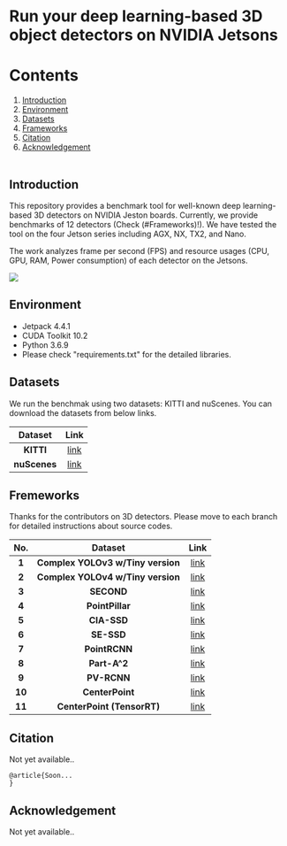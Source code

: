 # Run your deep learning-based 3D object detectors on NVIDIA Jetsons

# Contents
    
1. [Introduction](#Introduction)
2. [Environment](#Environment)
3. [Datasets](#Datasets)
4. [Frameworks](#Frameworks)
5. [Citation](#Citation)
5. [Acknowledgement](#Acknowledgement)
<br><br>

## Introduction

This repository provides a benchmark tool for well-known deep learning-based 3D detectors on NVIDIA Jeston boards. 
Currently, we provide benchmarks of 12 detectors (Check (#Frameworks)!).
We have tested the tool on the four Jetson series including AGX, NX, TX2, and Nano. 

The work analyzes frame per second (FPS) and resource usages (CPU, GPU, RAM, Power consumption) of each detector on the Jetsons. 

<img src="https://user-images.githubusercontent.com/12907710/137271636-56ba1cd2-b110-4812-8221-b4c120320aa9.png"/>

## Environment

- Jetpack 4.4.1
- CUDA Toolkit 10.2
- Python 3.6.9
- Please check "requirements.txt" for the detailed libraries. 


## Datasets

We run the benchmak using two datasets: KITTI and nuScenes. 
You can download the datasets from below links. 

| Dataset | Link |
| :---:        |     :---:  |     
| **KITTI**   | [link](http://www.cvlibs.net/datasets/kitti/eval_object.php?obj_benchmark=3d) |
| **nuScenes**   | [link](https://www.nuscenes.org/nuscenes?externalData=all&mapData=all&modalities=Any) |


## Fremeworks

Thanks for the contributors on 3D detectors. 
Please move to each branch for detailed instructions about source codes. 

| No.    | Dataset | Link |
| :---:        | :---:        |     :---:  |     
|   **1**   | **Complex YOLOv3 w/Tiny version**   | [link](https://github.com/ghimiredhikura/Complex-YOLOv3) |
|   **2**   | **Complex YOLOv4 w/Tiny version**   | [link](https://github.com/maudzung/Complex-YOLOv4-Pytorch) |
|   **3**   | **SECOND**   | [link](https://github.com/open-mmlab/OpenPCDet) |
|   **4**   | **PointPillar**   | [link](https://github.com/open-mmlab/OpenPCDet) |
|   **5**   | **CIA-SSD**   | [link](https://github.com/Vegeta2020/CIA-SSD) |
|   **6**   | **SE-SSD**   | [link](https://github.com/Vegeta2020/SE-SSD) |
|   **7**   | **PointRCNN**   | [link](https://github.com/open-mmlab/OpenPCDet) |
|   **8**   | **Part-A^2**   | [link](https://github.com/open-mmlab/OpenPCDet) |
|   **9**   | **PV-RCNN**   | [link](https://github.com/open-mmlab/OpenPCDet) |
|   **10**   | **CenterPoint**   | [link](https://github.com/tianweiy/CenterPoint) |
|   **11**   | **CenterPoint (TensorRT)**   | [link](https://github.com/CarkusL/CenterPoint) |


## Citation

Not yet available..

```
@article{Soon...
}
```

## Acknowledgement

Not yet available..